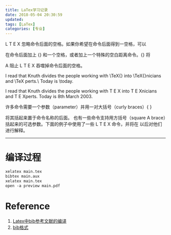 ```yaml
---
title: LaTex学习记录
date: 2018-05-04 20:30:59
updated:
tags: [LaTex]
categories: [专业]
---
```


<!--more-->

L T E X 忽略命令后面的空格。如果你希望在命令后面得到一空格，可以

在命令后面加上 {} 和一个空格，或者加上一个特殊的空白距离命令。{} 将

A 阻止 L T E X 吞噬掉命令后面的空格。

I read that Knuth divides the people working with \TeX{} into \TeX{}nicians and \TeX perts.\\ Today is \today.

I read that Knuth divides the people working with T E X into T E Xnicians and T E Xperts. Today is 8th March 2003.

许多命令需要一个参数（parameter）并用一对大括号（curly braces）{ }

将其括起来置于命令名称的后面。 也有一些命令支持用方括号（square A brace）括起来的可选参数。下面的例子中使用了一些 L T E X 命令，并将在 以后对他们进行解释。

----------------------------


# 编译过程

``` latex
xelatex main.tex
bibtex main.aux
xelatex main.tex
open -a preview main.pdf
```

# Reference

1. [Latex中bib参考文献的编译](https://blog.csdn.net/u014466412/article/details/53282615)
2. [bib格式](http://blog.sina.com.cn/s/blog_4aee288a0100dehr.html)
